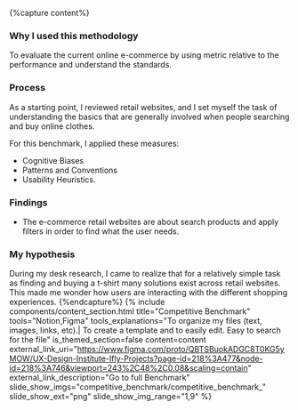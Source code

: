 {%capture content%}
### Why I used this methodology
To evaluate the current online e-commerce by using metric relative to the performance and understand the standards.
### Process
As a starting point, I reviewed retail websites, and I set myself the task of understanding the basics that are generally involved when people searching and buy online clothes.

For this benchmark, I applied these measures:
* Cognitive Biases 
* Patterns and Conventions 
* Usability Heuristics.




### Findings
* The e-commerce retail websites are about search products and apply filters in order to find what the user  needs.

### My hypothesis
During my desk research, I came to realize that for a relatively simple task as finding and buying a t-shirt many solutions exist across retail websites. This made me wonder how users are interacting with the different shopping experiences.
{%endcapture%}
{%
include components/content_section.html
title="Competitive Benchmark"
tools="Notion,Figma"
tools_explanations="To organize my files (text, images, links, etc).|
To create a template and to easily edit.
Easy to search for the file"
is_themed_section=false
content=content
external_link_uri="https://www.figma.com/proto/QBTSBuokADGC8T0KG5yMOW/UX-Design-Institute-Ifly-Projects?page-id=218%3A477&node-id=218%3A746&viewport=243%2C48%2C0.08&scaling=contain"
external_link_description="Go to full Benchmark"
slide_show_imgs="competitive_benchmark/competitive_benchmark_"
slide_show_ext="png"
slide_show_img_range="1,9"
%}

